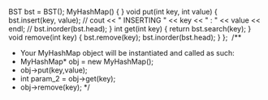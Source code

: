 BST bst = BST();
MyHashMap() {
}
void put(int key, int value) {
bst.insert(key, value);
// cout << " INSERTING " << key << " : " << value << endl;
// bst.inorder(bst.head);
}
int get(int key) {
return bst.search(key);
}
void remove(int key) {
bst.remove(key);
bst.inorder(bst.head);
}
};
​
/**
* Your MyHashMap object will be instantiated and called as such:
* MyHashMap* obj = new MyHashMap();
* obj->put(key,value);
* int param_2 = obj->get(key);
* obj->remove(key);
*/